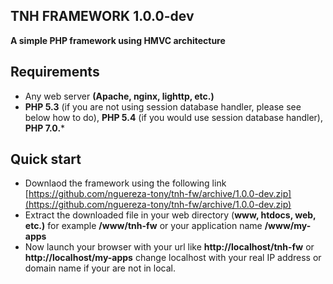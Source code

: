 ## TNH FRAMEWORK 1.0.0-dev
**A simple PHP framework using HMVC architecture**
## Requirements

 - Any web server **(Apache, nginx, lighttp, etc.)**
 - **PHP 5.3** (if you are not using session database handler, please see below how to do), **PHP 5.4** (if you would use session database handler), **PHP 7.0.***

## Quick start
 - Downlaod the framework using the following link [https://github.com/nguereza-tony/tnh-fw/archive/1.0.0-dev.zip](https://github.com/nguereza-tony/tnh-fw/archive/1.0.0-dev.zip)
 - Extract the downloaded file in your web directory (**www, htdocs, web, etc.)** for example **/www/tnh-fw** or your application name **/www/my-apps**
 - Now launch your browser with your url like **http://localhost/tnh-fw** or **http://localhost/my-apps** change localhost with your real IP address or domain name if your are not in local.
